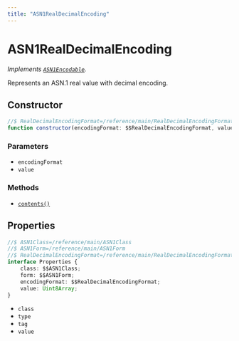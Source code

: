 ```yaml
---
title: "ASN1RealDecimalEncoding"
---
```


# ASN1RealDecimalEncoding

_Implements [`ASN1Encodable`](/reference/main/ASN1Encodable)._

Represents an ASN.1 real value with decimal encoding.

## Constructor

```ts
//$ RealDecimalEncodingFormat=/reference/main/RealDecimalEncodingFormat
function constructor(encodingFormat: $$RealDecimalEncodingFormat, value: Uint8Array): this;
```

### Parameters

- `encodingFormat`
- `value`

### Methods

- [`contents()`](/reference/main/ASN1RealDecimalEncoding/contents)

## Properties

```ts
//$ ASN1Class=/reference/main/ASN1Class
//$ ASN1Form=/reference/main/ASN1Form
//$ RealDecimalEncodingFormat=/reference/main/RealDecimalEncodingFormat
interface Properties {
	class: $$ASN1Class;
	form: $$ASN1Form;
	encodingFormat: $$RealDecimalEncodingFormat;
	value: Uint8Array;
}
```

- `class`
- `type`
- `tag`
- `value`
